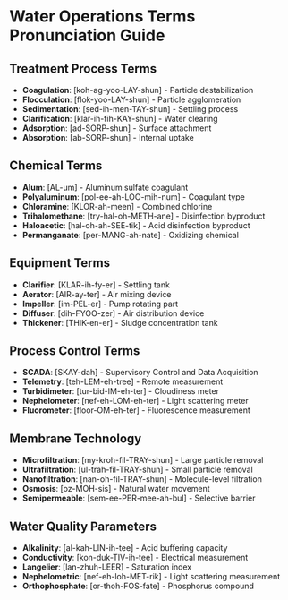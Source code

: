 # Water Operations Terms Pronunciation Guide

## Treatment Process Terms
- **Coagulation**: [koh-ag-yoo-LAY-shun] - Particle destabilization
- **Flocculation**: [flok-yoo-LAY-shun] - Particle agglomeration
- **Sedimentation**: [sed-ih-men-TAY-shun] - Settling process
- **Clarification**: [klar-ih-fih-KAY-shun] - Water clearing
- **Adsorption**: [ad-SORP-shun] - Surface attachment
- **Absorption**: [ab-SORP-shun] - Internal uptake

## Chemical Terms
- **Alum**: [AL-um] - Aluminum sulfate coagulant
- **Polyaluminum**: [pol-ee-ah-LOO-mih-num] - Coagulant type
- **Chloramine**: [KLOR-ah-meen] - Combined chlorine
- **Trihalomethane**: [try-hal-oh-METH-ane] - Disinfection byproduct
- **Haloacetic**: [hal-oh-ah-SEE-tik] - Acid disinfection byproduct
- **Permanganate**: [per-MANG-ah-nate] - Oxidizing chemical

## Equipment Terms
- **Clarifier**: [KLAR-ih-fy-er] - Settling tank
- **Aerator**: [AIR-ay-ter] - Air mixing device
- **Impeller**: [im-PEL-er] - Pump rotating part
- **Diffuser**: [dih-FYOO-zer] - Air distribution device
- **Thickener**: [THIK-en-er] - Sludge concentration tank

## Process Control Terms
- **SCADA**: [SKAY-dah] - Supervisory Control and Data Acquisition
- **Telemetry**: [teh-LEM-eh-tree] - Remote measurement
- **Turbidimeter**: [tur-bid-IM-eh-ter] - Cloudiness meter
- **Nephelometer**: [nef-eh-LOM-eh-ter] - Light scattering meter
- **Fluorometer**: [floor-OM-eh-ter] - Fluorescence measurement

## Membrane Technology
- **Microfiltration**: [my-kroh-fil-TRAY-shun] - Large particle removal
- **Ultrafiltration**: [ul-trah-fil-TRAY-shun] - Small particle removal
- **Nanofiltration**: [nan-oh-fil-TRAY-shun] - Molecule-level filtration
- **Osmosis**: [oz-MOH-sis] - Natural water movement
- **Semipermeable**: [sem-ee-PER-mee-ah-bul] - Selective barrier

## Water Quality Parameters
- **Alkalinity**: [al-kah-LIN-ih-tee] - Acid buffering capacity
- **Conductivity**: [kon-duk-TIV-ih-tee] - Electrical measurement
- **Langelier**: [lan-zhuh-LEER] - Saturation index
- **Nephelometric**: [nef-eh-loh-MET-rik] - Light scattering measurement
- **Orthophosphate**: [or-thoh-FOS-fate] - Phosphorus compound